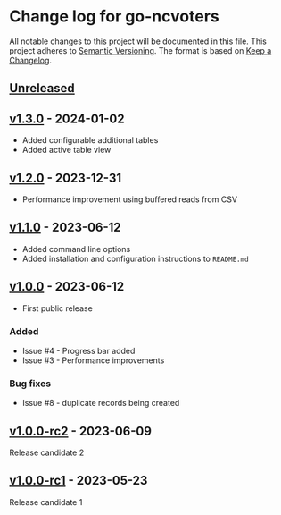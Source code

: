 # Change log for go-ncvoters
All notable changes to this project will be documented in this file.
This project adheres to [Semantic Versioning].
The format is based on [Keep a Changelog].
	
## [Unreleased]

## [v1.3.0] - 2024-01-02
- Added configurable additional tables
- Added active table view

## [v1.2.0] - 2023-12-31
- Performance improvement using buffered reads from CSV

## [v1.1.0] - 2023-06-12
- Added command line options
- Added installation and configuration instructions to `README.md`

## [v1.0.0] - 2023-06-12
- First public release

### Added
- Issue #4 - Progress bar added
- Issue #3 - Performance improvements
  
### Bug fixes
- Issue #8 - duplicate records being created
  
## [v1.0.0-rc2] - 2023-06-09
Release candidate 2

## [v1.0.0-rc1] - 2023-05-23
Release candidate 1

[Semantic Versioning]: http://semver.org
[Keep a Changelog]: http://keepachangelog.com
[Unreleased]: https://github.com/philhanna/go-ncvoters/compare/v1.3.0..HEAD
[v1.3.0]: https://github.com/philhanna/go-ncvoters/compare/v1.2.0..v1.3.0
[v1.2.0]: https://github.com/philhanna/go-ncvoters/compare/v1.1.0..v1.2.0
[v1.1.0]: https://github.com/philhanna/go-ncvoters/compare/v1.0.0..v1.1.0
[v1.0.0]: https://github.com/philhanna/go-ncvoters/compare/v1.0.0-rc2..v1.0.0
[v1.0.0-rc2]: https://github.com/philhanna/go-ncvoters/compare/v1.0.0-rc1..v1.0.0-rc2
[v1.0.0-rc1]: https://github.com/philhanna/go-ncvoters/compare/a0324a5..v1.0.0-rc1
